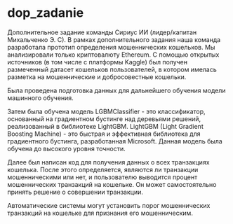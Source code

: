 # dop_zadanie
Дополнительное задание команды Сириус ИИ (лидер/капитан Михальченко Э. С).
В рамках дополнительного задания наша команда разработала прототип определения мошеннических кошельков.
Мы анализировали только криптовалюту Ethereum.
С помощью открытых источников (в том числе с платформы Kaggle) был получен размеченный датасет кошельков пользователей, в котором имелась разметка на мошеннические и добросовестные кошельки.

Была проведена подготовка данных для дальнейшего обучения модели машинного обучения.

Затем была обучена модель LGBMClassifier - это классификатор, основанный на градиентном бустинге над деревьями решений, реализованный в библиотеке LightGBM. LightGBM (Light Gradient Boosting Machine) - это быстрая и эффективная библиотека для градиентного бустинга, разработанная Microsoft. Данная модель была обучена до высокого уровня точности.

Далее был написан код для получения данных о всех транзакциях кошелька. После этого определяется, являются ли транзакции мошенническими или нет, и пользователю выводится процент мошеннических транзакций на кошельке. Он может самостоятельно принять решение о совершении транзакции.

Автоматические системы могут установить порог мошеннических транзакций на кошельке для признания его мошенническим.
